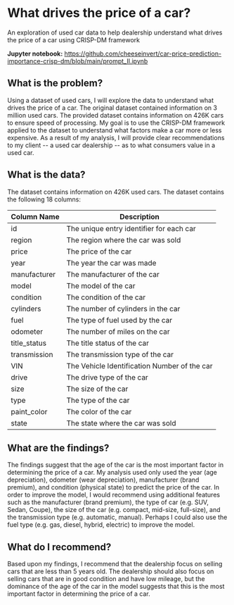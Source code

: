 # What drives the price of a car?
An exploration of used car data to help dealership understand what drives the price of a car using CRISP-DM framework 

**Jupyter notebook:** https://github.com/cheeseinvert/car-price-prediction-importance-crisp-dm/blob/main/prompt_II.ipynb

## What is the problem? 
Using a dataset of used cars, I will explore the data to understand what drives the price of a car. The original dataset contained information on 3 million used cars. The provided dataset contains information on 426K cars to ensure speed of processing. My goal is to use the CRISP-DM framework applied to the dataset to understand what factors make a car more or less expensive. As a result of my analysis, I will provide clear recommendations to my client -- a used car dealership -- as to what consumers value in a used car.

## What is the data?
The dataset contains information on 426K used cars. The dataset contains the following 18 columns:

| Column Name | Description |
| --- | --- |
| id | The unique entry identifier for each car |
| region | The region where the car was sold |
| price | The price of the car |
| year | The year the car was made |
| manufacturer | The manufacturer of the car |
| model | The model of the car |
| condition | The condition of the car |
| cylinders | The number of cylinders in the car |
| fuel | The type of fuel used by the car |
| odometer | The number of miles on the car |
| title_status | The title status of the car |
| transmission | The transmission type of the car |
| VIN | The Vehicle Identification Number of the car |
| drive | The drive type of the car |
| size | The size of the car |
| type | The type of the car |
| paint_color | The color of the car |
| state | The state where the car was sold |

## What are the findings?
The findings suggest that the age of the car is the most important factor in determining the price of a car. My analysis used only used the year (age depreciation), odometer (wear depreciation), manufacturer (brand premium), and condition (physical state) to predict the price of the car. In order to improve the model, I would recommend using additional features such as the manufacturer (brand premium), the type of car (e.g. SUV, Sedan, Coupe), the size of the car (e.g. compact, mid-size, full-size), and the transmission type (e.g. automatic, manual). Perhaps I could also use the fuel type (e.g. gas, diesel, hybrid, electric) to improve the model.

## What do I recommend?
Based upon my findings, I recommend that the dealership focus on selling cars that are less than 5 years old. The dealership should also focus on selling cars that are in good condition and have low mileage, but the dominance of the age of the car in the model suggests that this is the most important factor in determining the price of a car.
